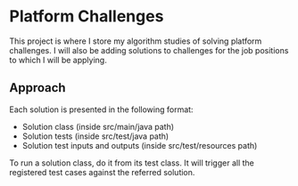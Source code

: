 # Platform Challenges
This project is where I store my algorithm studies of solving platform challenges. I will also be adding solutions to challenges for the job positions to which I will be applying.

## Approach
Each solution is presented in the following format:
- Solution class (inside src/main/java path)
- Solution tests (inside src/test/java path)
- Solution test inputs and outputs (inside src/test/resources path)

To run a solution class, do it from its test class. It will trigger all the registered test cases against the referred solution.